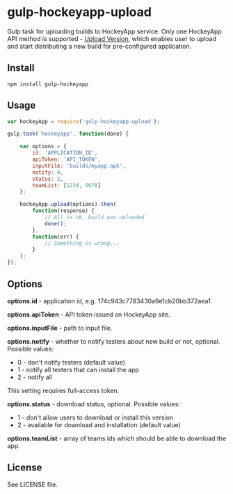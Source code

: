 # gulp-hockeyapp-upload

Gulp task for uploading builds to HockeyApp service. Only one HockeyApp API method is supported - [Upload Version](http://support.hockeyapp.net/kb/api/api-versions#upload-version), which enables user to upload and start distributing a new build for pre-configured application. 

## Install

```
npm install gulp-hockeyapp
```

## Usage

```js
var hockeyApp = require('gulp-hockeyapp-upload');

gulp.task('hockeyapp', function(done) {

    var options = {
        id: 'APPLICATION_ID',
        apiToken: 'API_TOKEN',
        inputFile: 'builds/myapp.apk',
        notify: 0,
        status: 2,
        teamList: [1234, 5678]
    };

    hockeyApp.upload(options).then(
        function(response) {
            // All is ok, build was uploaded
            done();
        },
        function(err) {
            // Something is wrong...
        }
    );
});
```

## Options

**options.id** - application id, e.g. 174c943c7783430a9e1cb20bb372aea1.

**options.apiToken** - API token issued on HockeyApp site.

**options.inputFile** - path to input file.

**options.notify** - whether to notify testers about new build or not, optional. Possible values:

 * 0 - don't notify testers (default value)
 * 1 - notify all testers that can install the app
 * 2 - notify all
 
 This setting requires full-access token.

**options.status** - download status, optional. Possible values:

 * 1 - don't allow users to download or install this version
 * 2 - available for download and installation (default value) 

**options.teamList** - array of teams ids which should be able to download the app.

## License

See LICENSE file.